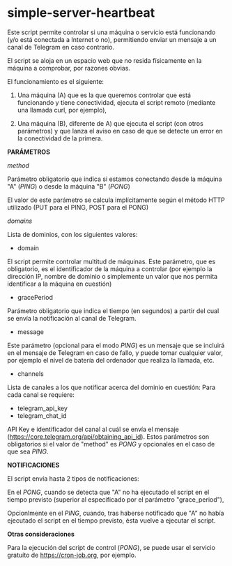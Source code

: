 <H1>simple-server-heartbeat</H1>

Este script permite controlar si una máquina o servicio está funcionando (y/o está conectada a Internet o no), permitiendo enviar un mensaje a un canal de Telegram en caso contrario.

El script se aloja en un espacio web que no resida físicamente en la máquina a comprobar, por razones obvias.

El funcionamiento es el siguiente:

1) Una máquina (A) que es la que queremos controlar que está funcionando y tiene conectividad, ejecuta el script remoto (mediante una llamada curl, por ejemplo),

2) Una máquina (B), diferente de A) que ejecuta el script (con otros parámetros) y que lanza el aviso en caso de que se detecte un error en la conectividad de la primera.

<B>PARÁMETROS</B>

<I>method</I>

Parámetro obligatorio que indica si estamos conectando desde la máquina "A" (<I>PING</I>) o desde la máquina "B" (<I>PONG</I>)

El valor de este parámetro se calcula implícitamente según el método HTTP utilizado (PUT para el PING, POST para el PONG)

<I>domains</I>

Lista de dominios, con los siguientes valores:

* domain

El script permite controlar multitud de máquinas.
Este parámetro, que es obligatorio, es el identificador de la máquina a controlar (por ejemplo la dirección IP, nombre de dominio o simplemente un valor que nos permita identificar a la máquina en cuestión)

* gracePeriod

Parámetro obligatorio que indica el tiempo (en segundos) a partir del cual se envía la notificación al canal de Telegram.

* message

Este parámetro (opcional para el modo <I>PING</I>) es un mensaje que se incluirá en el mensaje de Telegram en caso de fallo, y puede tomar cualquier valor, por ejemplo el nivel de batería del ordenador que realiza la llamada, etc.

* channels

Lista de canales a los que notificar acerca del dominio en cuestión:
Para cada canal se requiere: 

* telegram_api_key
* telegram_chat_id

API Key e identificador del canal al cuál se envía el mensaje (https://core.telegram.org/api/obtaining_api_id).
Estos parámetros son obligatorios si el valor de "method" es <I>PONG</I> y opcionales en el caso de que sea <I>PING</I>.

<B>NOTIFICACIONES</B>

El script envía hasta 2 tipos de notificaciones:

En el <I>PONG</I>, cuando se detecta que "A" no ha ejecutado el script en el tiempo previsto (superior al especificado por el parámetro "grace_period"),

Opcionlmente en el <I>PING</I>, cuando, tras haberse notificado que "A" no había ejecutado el script en el tiempo previsto, ésta vuelve a ejecutar el script. 

<B>Otras consideraciones</B>

Para la ejecución del script de control (<I>PONG</I>), se puede usar el servicio gratuíto de https://cron-job.org, por ejemplo.



